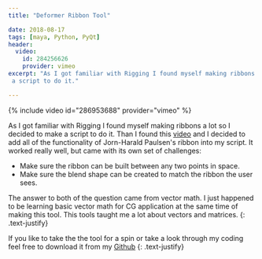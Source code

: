 ```yaml
---
title: "Deformer Ribbon Tool"

date: 2018-08-17
tags: [maya, Python, PyQt]
header:
  video:
    id: 284256626
    provider: vimeo
excerpt: "As I got familiar with Rigging I found myself making ribbons a lot so I decided to make 
 a script to do it."

---
```




{% include video id="286953688" provider="vimeo" %}

 
As I got familiar with Rigging I found myself making ribbons a lot so I decided to make a script to do it.
Than I found this <a href="https://vimeo.com/108727407" class="btn btn--primary">video</a> and I decided to 
add all of the functionality of Jorn-Harald Paulsen's ribbon into my script. It worked really well, but came
with its own set of challenges:

* Make sure the ribbon can be built between any two points in space.
* Make sure the blend shape can be created to match the ribbon the user sees.

The answer to both of the question came from vector math. I just happened to be learning basic vector math
for CG application at the same time of making this tool. This tools taught me a lot about vectors and 
matrices.
{: .text-justify}

If you like to take the the tool for a spin or take a  look through my coding feel free
to download it from my  <a href="https://github.com/MoodieW/DeformerRibbon" class="btn btn--primary">Github</a> 
{: .text-justify}

